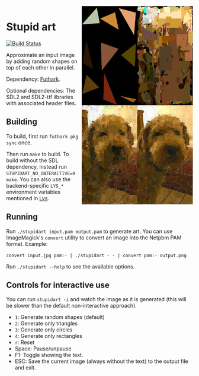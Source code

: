 <img src="cosmos.jpg" width="300" height="534" align="right">

# Stupid art

[![Build Status](https://travis-ci.org/nqpz/stupidart.svg?branch=master)](https://travis-ci.org/nqpz/stupidart)

Approximate an input image by adding random shapes on top of each other
in parallel.

Dependency: [Futhark](http://futhark-lang.org).

Optional dependencies: The SDL2 and SDL2-ttf libraries with associated
header files.

## Building

To build, first run `futhark pkg sync` once.

Then run `make` to build.  To build without the SDL dependency, instead
run `STUPIDART_NO_INTERACTIVE=0 make`.  You can also use the
backend-specific `LYS_*` environment variables mentioned in
[Lys](https://github.com/diku-dk/lys).

## Running

Run `./stupidart input.pam output.pam` to generate art.  You can use
ImageMagick's `convert` utility to convert an image into the Netpbm PAM
format.  Example:

```
convert input.jpg pam:- | ./stupidart - - | convert pam:- output.png
```

Run `./stupidart --help` to see the available options.

## Controls for interactive use

You can run `stupidart -i` and watch the image as it is generated (this
will be slower than the default non-interactive approach).

  - `1`: Generate random shapes (default)
  - `2`: Generate only triangles
  - `3`: Generate only circles
  - `4`: Generate only rectangles
  - `r`: Reset
  - Space: Pause/unpause
  - F1: Toggle showing the text.
  - ESC: Save the current image (always without the text) to the output
    file and exit.
